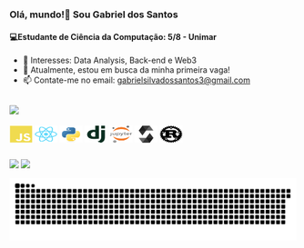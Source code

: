 ### Olá, mundo!👋 Sou Gabriel dos Santos
#### 💻Estudante de Ciência da Computação: 5/8 - Unimar

- 🌟 Interesses: Data Analysis, Back-end e Web3
- 🔭 Atualmente, estou em busca da minha primeira vaga!
- 📫 Contate-me no email: gabrielsilvadossantos3@gmail.com

 ##

<div align="center>
  
  <div>
    <a href="https://github.com/Gabriel-S-Santos">
    <img height="180em" src="https://github-readme-stats.vercel.app/api/top-langs/?username=Gabriel-S-Santos&layout=compact&langs_count=7&theme=dark"/>
  </div>

  <div style="display: inline_block"><br>
    <img align="center" alt="Santos-Js" height="30" width="40" src="https://raw.githubusercontent.com/devicons/devicon/master/icons/javascript/javascript-plain.svg">
    <img align="center" alt="Santos-React" height="30" width="40" src="https://raw.githubusercontent.com/devicons/devicon/master/icons/react/react-original.svg">
    <img align="center" alt="Santos-Python" height="30" width="40" src="https://raw.githubusercontent.com/devicons/devicon/master/icons/python/python-original.svg">
    <img align="center" alt="Santos-Django" height="30" width="40" src="https://raw.githubusercontent.com/devicons/devicon/master/icons/django/django-plain.svg">
    <img align="center" alt="Santos-Jupyter" height="30" width="40" src="https://raw.githubusercontent.com/devicons/devicon/master/icons/jupyter/jupyter-original-wordmark.svg"> 
    <img align="center" alt="Santos-Sol" height="30" width="40" src="https://raw.githubusercontent.com/devicons/devicon/master/icons/solidity/solidity-original.svg"> 
    <img align="center" alt="Santos-Rust" height="30" width="40" src="https://raw.githubusercontent.com/devicons/devicon/master/icons/rust/rust-original.svg"> 
  </div>
</div>

  ##
  
 <div>
  <a href = "mailto:gabrielsilvadossantos3@gmail.com"><img src="https://img.shields.io/badge/-Gmail-%23333?style=for-the-badge&logo=gmail&logoColor=white" target="_blank"></a>
  <a href="https://www.linkedin.com/in/gabriel-silva-dos-santos-561934179/" target="_blank"><img src="https://img.shields.io/badge/-LinkedIn-%230077B5?style=for-the-badge&logo=linkedin&logoColor=white" target="_blank">
 
 </div>
 
![Snake animation](https://github.com/Gabriel-S-Santos/Gabriel-S-Santos/blob/output/github-contribution-grid-snake.svg)


